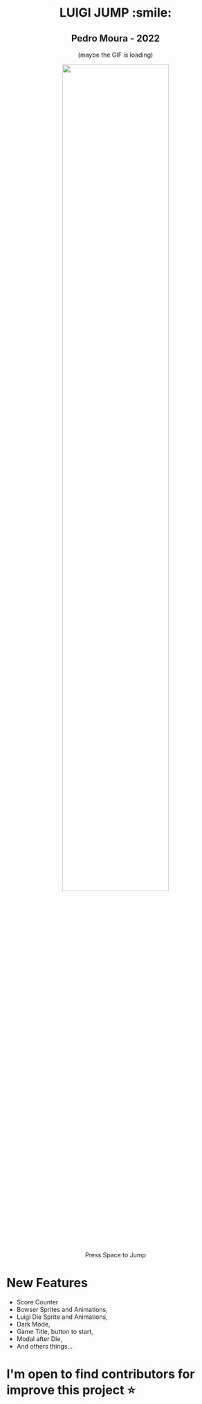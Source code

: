<div align="center">
  <h1> LUIGI JUMP :smile:</h1>
  <h2>Pedro Moura - 2022</h2>
   <p>(maybe the GIF is loading)</p>
  <div>
    <img src="assets/img/jogo-rolando.gif" width="70%">
  </div>
  <p>Press Space to Jump</p>
</div>

 New Features 
 ============
 
- Score Counter
- Bowser Sprites and Animations,
- Luigi Die Sprite and Animations,
- Dark Mode,
- Game Title, button to start,
- Modal after Die,
- And others things...

I'm open to find contributors for improve this project :star:
========================================================
